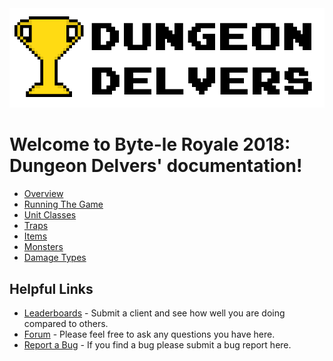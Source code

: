 
<img src="_static/dd.png"/>

# Welcome to Byte-le Royale 2018: Dungeon Delvers' documentation!



* [Overview](overview.md)
* [Running The Game](running_the_game.md)
* [Unit Classes](unit_classes.md)
* [Traps](traps.md)
* [Items](items.md)
* [Monsters](monsters.md)
* [Damage Types](damage_types.md)


## Helpful Links

* [Leaderboards](leaderboard.royal.ndacm.org) - Submit a client and see how well you are doing compared to others.
* [Forum](example.com) - Please feel free to ask any questions you have here.
* [Report a Bug](https://github.com/jghibiki/Byte-le-Royale-2018/issues) - If you find a bug please submit a bug report here.

